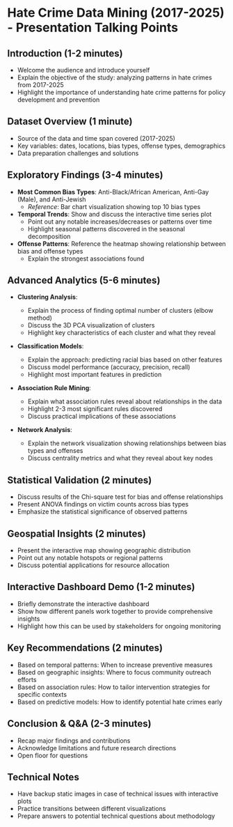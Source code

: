 # Hate Crime Data Mining (2017-2025) - Presentation Talking Points

## Introduction (1-2 minutes)

- Welcome the audience and introduce yourself
- Explain the objective of the study: analyzing patterns in hate crimes from 2017-2025
- Highlight the importance of understanding hate crime patterns for policy development and prevention

## Dataset Overview (1 minute)

- Source of the data and time span covered (2017-2025)
- Key variables: dates, locations, bias types, offense types, demographics
- Data preparation challenges and solutions

## Exploratory Findings (3-4 minutes)

- **Most Common Bias Types**: Anti-Black/African American, Anti-Gay (Male), and Anti-Jewish
  - _Reference_: Bar chart visualization showing top 10 bias types
- **Temporal Trends**: Show and discuss the interactive time series plot
  - Point out any notable increases/decreases or patterns over time
  - Highlight seasonal patterns discovered in the seasonal decomposition
- **Offense Patterns**: Reference the heatmap showing relationship between bias and offense types
  - Explain the strongest associations found

## Advanced Analytics (5-6 minutes)

- **Clustering Analysis**:
  - Explain the process of finding optimal number of clusters (elbow method)
  - Discuss the 3D PCA visualization of clusters
  - Highlight key characteristics of each cluster and what they reveal
- **Classification Models**:
  - Explain the approach: predicting racial bias based on other features
  - Discuss model performance (accuracy, precision, recall)
  - Highlight most important features in prediction
- **Association Rule Mining**:

  - Explain what association rules reveal about relationships in the data
  - Highlight 2-3 most significant rules discovered
  - Discuss practical implications of these associations

- **Network Analysis**:
  - Explain the network visualization showing relationships between bias types and offenses
  - Discuss centrality metrics and what they reveal about key nodes

## Statistical Validation (2 minutes)

- Discuss results of the Chi-square test for bias and offense relationships
- Present ANOVA findings on victim counts across bias types
- Emphasize the statistical significance of observed patterns

## Geospatial Insights (2 minutes)

- Present the interactive map showing geographic distribution
- Point out any notable hotspots or regional patterns
- Discuss potential applications for resource allocation

## Interactive Dashboard Demo (1-2 minutes)

- Briefly demonstrate the interactive dashboard
- Show how different panels work together to provide comprehensive insights
- Highlight how this can be used by stakeholders for ongoing monitoring

## Key Recommendations (2 minutes)

- Based on temporal patterns: When to increase preventive measures
- Based on geographic insights: Where to focus community outreach efforts
- Based on association rules: How to tailor intervention strategies for specific contexts
- Based on predictive models: How to identify potential hate crimes early

## Conclusion & Q&A (2-3 minutes)

- Recap major findings and contributions
- Acknowledge limitations and future research directions
- Open floor for questions

## Technical Notes

- Have backup static images in case of technical issues with interactive plots
- Practice transitions between different visualizations
- Prepare answers to potential technical questions about methodology
